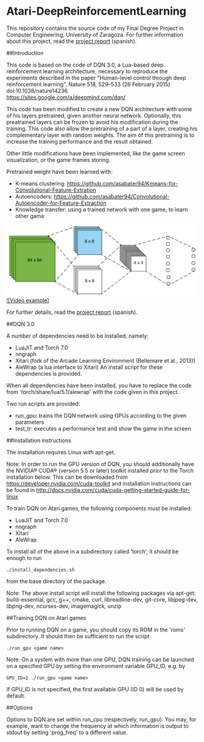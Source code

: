 # Atari-DeepReinforcementLearning


This repository contains the source code of my Final Degree Project in Computer Engineering, University of Zaragoza. For further information about this project, read the [project report](report.pdf) (spanish).


##Introduction

This code is based on the code of DQN 3.0, a Lua-based deep reinforcement
learning architecture, necessary to reproduce the experiments
described in the paper "Human-level control through deep reinforcement
learning", Nature 518, 529–533 (26 February 2015) doi:10.1038/nature14236.<br />
  https://sites.google.com/a/deepmind.com/dqn/

This code has been modified to create a new DQN architecture with some of his 
layers pretrained, given another neural network. Optionally, this preatrained
layers can be frozen to avoid his modification during the training. This code 
also allow the pretraining of a part of a layer, creating his complementary 
layer with random weights. The aim of this pretraining is to increase the 
training performance and the result obtained.

Other little modifications have been implemented, like the game screen 
visualization, or the game frames storing.


Pretrained weight have been learned with: 
  - K-means clustering: https://github.com/asabater94/Kmeans-for-Convolutional-Feature-Extration
  - Autoencoders: https://github.com/asabater94/Convolutional-Autoencoder-for-Feature-Extraction
  - Knowledge transfer: using a trained network with one game, to learn other game


![Architecture example](images/architecture_example.png)
[![Video example]](https://www.youtube.com/watch?v=_vTXlFMyc-Q)

<a href="https://www.youtube.com/watch?v=_vTXlFMyc-Q" target="_blank"></a>



For further details, read the [project report](report.pdf) (spanish).

##DQN 3.0

A number of dependencies need to be installed, namely:
  * LuaJIT and Torch 7.0
  * nngraph
  * Xitari (fork of the Arcade Learning Environment (Bellemare et al., 2013))
  * AleWrap (a lua interface to Xitari)
An install script for these dependencies is provided.

When all dependencies have been installed, you have to replace the code from 
'torch/share/lua/5.1/alewrap' with the code given in this project.

Two run scripts are provided:
  - run_gpu: trains the DQN network using GPUs according to the given parameters
  - test_tr: executes a performance test and show the game in the screen



##Installation instructions

The installation requires Linux with apt-get.

Note: In order to run the GPU version of DQN, you should additionally have the
NVIDIA® CUDA® (version 5.5 or later) toolkit installed prior to the Torch
installation below.
This can be downloaded from https://developer.nvidia.com/cuda-toolkit
and installation instructions can be found in
http://docs.nvidia.com/cuda/cuda-getting-started-guide-for-linux


To train DQN on Atari games, the following components must be installed:<br />
  * LuaJIT and Torch 7.0
  * nngraph
  * Xitari
  * AleWrap

To install all of the above in a subdirectory called 'torch', it should be enough to run

    ./install_dependencies.sh

from the base directory of the package.


Note: The above install script will install the following packages via apt-get:
build-essential, gcc, g++, cmake, curl, libreadline-dev, git-core, libjpeg-dev,
libpng-dev, ncurses-dev, imagemagick, unzip



##Training DQN on Atari games

Prior to running DQN on a game, you should copy its ROM in the 'roms' subdirectory.
It should then be sufficient to run the script

    ./run_gpu <game name>


Note: On a system with more than one GPU, DQN training can be launched on a
specified GPU by setting the environment variable GPU_ID, e.g. by

    GPU_ID=2 ./run_gpu <game name>

If GPU_ID is not specified, the first available GPU (ID 0) will be used by default.



##Options

Options to DQN are set within run_cpu (respectively, run_gpu). You may,
for example, want to change the frequency at which information is output 
to stdout by setting 'prog_freq' to a different value.

